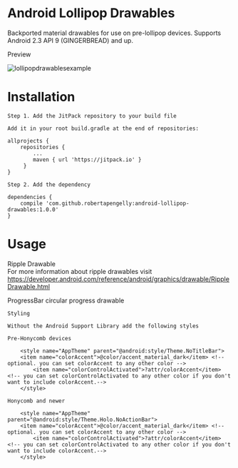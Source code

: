 # Android Lollipop Drawables

Backported material drawables for use on pre-lollipop devices. Supports Android 2.3 API 9 (GINGERBREAD) and up.

Preview

![lollipopdrawablesexample](https://cloud.githubusercontent.com/assets/5245027/21935050/ce4c0c1e-d9a3-11e6-9506-181e3190cae6.gif)

# Installation

    Step 1. Add the JitPack repository to your build file
    
    Add it in your root build.gradle at the end of repositories:
    
    allprojects {
        repositories {
            ...
            maven { url 'https://jitpack.io' }
         }
    }
    
    Step 2. Add the dependency
    
    dependencies {
        compile 'com.github.robertapengelly:android-lollipop-drawables:1.0.0'
    }

# Usage

Ripple Drawable<br />
For more information about ripple drawables visit https://developer.android.com/reference/android/graphics/drawable/RippleDrawable.html

ProgressBar circular progress drawable

    Styling
    
    Without the Android Support Library add the following styles
    
    Pre-Honycomb devices
    
        <style name="AppTheme" parent="@android:style/Theme.NoTitleBar">
	    <item name="colorAccent">@color/accent_material_dark</item> <!-- optional. you can set colorAccent to any other color -->
            <item name="colorControlActivated">?attr/colorAccent</item> <!-- you can set colorControlActivated to any other color if you don't want to include colorAccent.-->
        </style>
    
    Honycomb and newer
    
        <style name="AppTheme" parent="@android:style/Theme.Holo.NoActionBar">
	    <item name="colorAccent">@color/accent_material_dark</item> <!-- optional. you can set colorAccent to any other color -->
            <item name="colorControlActivated">?attr/colorAccent</item> <!-- you can set colorControlActivated to any other color if you don't want to include colorAccent.-->
        </style>
